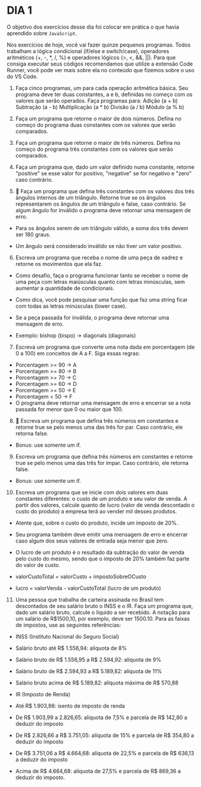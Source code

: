 # DIA 1

O objetivo dos exercícios desse dia foi colocar em prática o que havia aprendido sobre `JavaScript`.

Nos exercícios de hoje, você vai fazer quinze pequenos programas. Todos trabalham a lógica condicional (if/else e switch/case), operadores aritméticos (+, -, *, /, %) e operadores lógicos (>, <, &&, ||). Para que consiga executar seus códigos recomendamos que utilize a extensão Code Runner, você pode ver mais sobre ela no conteúdo que fizemos sobre o uso do VS Code.

1. Faça cinco programas, um para cada operação aritmética básica. Seu programa deve ter duas constantes, a e b, definidas no começo com os valores que serão operados. Faça programas para:
Adição (a + b)
Subtração (a - b)
Multiplicação (a * b)
Divisão (a / b)
Módulo (a % b)

2. Faça um programa que retorne o maior de dois números. Defina no começo do programa duas constantes com os valores que serão comparados.

3. Faça um programa que retorne o maior de três números. Defina no começo do programa três constantes com os valores que serão comparados.

4. Faça um programa que, dado um valor definido numa constante, retorne "positive" se esse valor for positivo, "negative" se for negativo e "zero" caso contrário.

5. 🚀 Faça um programa que defina três constantes com os valores dos três ângulos internos de um triângulo. Retorne true se os ângulos representarem os ângulos de um triângulo e false, caso contrário. Se algum ângulo for inválido o programa deve retornar uma mensagem de erro.

 - Para os ângulos serem de um triângulo válido, a soma dos três devem ser 180 graus.
 
 - Um ângulo será considerado inválido se não tiver um valor positivo.
 
6. Escreva um programa que receba o nome de uma peça de xadrez e retorne os movimentos que ela faz.

 - Como desafio, faça o programa funcionar tanto se receber o nome de uma peça com letras maiúsculas quanto com letras minúsculas, sem aumentar a quantidade de condicionais.
 
 - Como dica, você pode pesquisar uma função que faz uma string ficar com todas as letras minúsculas (lower case).
 
 - Se a peça passada for inválida, o programa deve retornar uma mensagem de erro.
 
 - Exemplo: bishop (bispo) -> diagonals (diagonais)

7. Escreva um programa que converte uma nota dada em porcentagem (de 0 a 100) em conceitos de A a F. Siga essas regras:

 - Porcentagem >= 90 -> A
 - Porcentagem >= 80 -> B
 - Porcentagem >= 70 -> C
 - Porcentagem >= 60 -> D
 - Porcentagem >= 50 -> E
 - Porcentagem < 50 -> F
 - O programa deve retornar uma mensagem de erro e encerrar se a nota passada for menor que 0 ou maior que 100.
 
8. 🚀 Escreva um programa que defina três números em constantes e retorne true se pelo menos uma das três for par. Caso contrário, ele retorna false.

 - Bonus: use somente um if.
 
9. Escreva um programa que defina três números em constantes e retorne true se pelo menos uma das três for ímpar. Caso contrário, ele retorna false.

 - Bonus: use somente um if.
 
10. Escreva um programa que se inicie com dois valores em duas constantes diferentes: o custo de um produto e seu valor de venda. A partir dos valores, calcule quanto de lucro (valor de venda descontado o custo do produto) a empresa terá ao vender mil desses produtos.

 - Atente que, sobre o custo do produto, incide um imposto de 20%.
 
 - Seu programa também deve emitir uma mensagem de erro e encerrar caso algum dos seus valores de entrada seja menor que zero.
 
 - O lucro de um produto é o resultado da subtração do valor de venda pelo custo do mesmo, sendo que o imposto de 20% também faz parte do valor de custo.
 
  - valorCustoTotal = valorCusto + impostoSobreOCusto
  
  - lucro = valorVenda - valorCustoTotal (lucro de um produto)
  
11. Uma pessoa que trabalha de carteira assinada no Brasil tem descontados de seu salário bruto o INSS e o IR. Faça um programa que, dado um salário bruto, calcule o líquido a ser recebido.
A notação para um salário de R$1500,10, por exemplo, deve ser 1500.10. Para as faixas de impostos, use as seguintes referências:

 - INSS (Instituto Nacional do Seguro Social)
 
  - Salário bruto até R$ 1.556,94: alíquota de 8%
  
  - Salário bruto de R$ 1.556,95 a R$ 2.594,92: alíquota de 9%
  
  - Salário bruto de R$ 2.594,93 a R$ 5.189,82: alíquota de 11%
  
  - Salário bruto acima de R$ 5.189,82: alíquota máxima de R$ 570,88
  
 - IR (Imposto de Renda)
 
  - Até R$ 1.903,98: isento de imposto de renda
  
  - De R$ 1.903,99 a 2.826,65: alíquota de 7,5% e parcela de R$ 142,80 a deduzir do imposto
  
  - De R$ 2.826,66 a R$ 3.751,05: alíquota de 15% e parcela de R$ 354,80 a deduzir do imposto
  
  - De R$ 3.751,06 a R$ 4.664,68: alíquota de 22,5% e parcela de R$ 636,13 a deduzir do imposto
  
  - Acima de R$ 4.664,68: alíquota de 27,5% e parcela de R$ 869,36 a deduzir do imposto.
  

